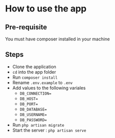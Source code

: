 # How to use the app

## Pre-requisite 
You must have composer installed in your machine

## Steps
- Clone the application
- `cd` into the app folder 
- Run `composer install`
- Rename `.env.example` to `.env`
- Add values to the following variales
    - `DB_CONNECTION=`
    - `DB_HOST=`
    - `DB_PORT=`
    - `DB_DATABASE=`
    - `DB_USERNAME=`
    - `DB_PASSWORD=`
- Run `php artisan migrate`
- Start the server : `php artisan serve` 
